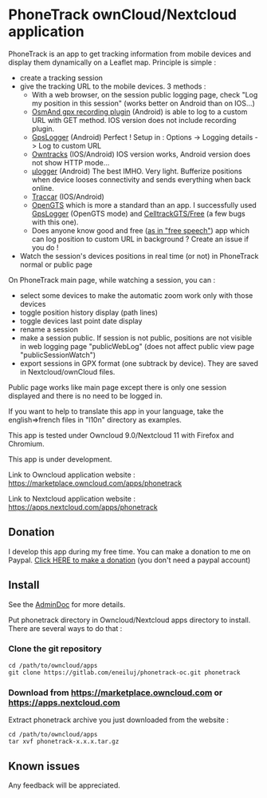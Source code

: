 # PhoneTrack ownCloud/Nextcloud application

PhoneTrack is an app to get tracking information from mobile devices
and display them dynamically on a Leaflet map. Principle is simple :

* create a tracking session
* give the tracking URL to the mobile devices. 3 methods :
    * With a web browser, on the session public logging page, check "Log my position in this session" (works better on Android than on IOS...)
    * [OsmAnd gpx recording plugin](https://osmand.net/features?id=trip-recording-plugin#Online_tracking) (Android) is able to log to a custom URL with GET method. IOS version does not include recording plugin.
    * [GpsLogger](http://code.mendhak.com/gpslogger/#features) (Android) Perfect ! Setup in : Options -> Logging details -> Log to custom URL
    * [Owntracks](http://owntracks.org/) (IOS/Android) IOS version works, Android version does not show HTTP mode...
    * [µlogger](https://f-droid.org/packages/net.fabiszewski.ulogger/) (Android) The best IMHO. Very light. Bufferize positions when device looses connectivity and sends everything when back online.
    * [Traccar](https://www.traccar.org/client/) (IOS/Android)
    * [OpenGTS](http://opengts.org/) which is more a standard than an app. I successfully used [GpsLogger](http://code.mendhak.com/gpslogger/#features) (OpenGTS mode) and [CelltrackGTS/Free](http://www.geotelematic.com/CelltracGTS/Free.html) (a few bugs with this one).
    * Does anyone know good and free ([as in "free speech"](https://www.gnu.org/philosophy/free-sw.en.html)) app which can log position to custom URL in background ? Create an issue if you do !
* Watch the session's devices positions in real time (or not) in PhoneTrack normal or public page

On PhoneTrack main page, while watching a session, you can :

* select some devices to make the automatic zoom work only with those devices
* toggle position history display (path lines)
* toggle devices last point date display
* rename a session
* make a session public. If session is not public, positions are not visible in web logging page "publicWebLog" (does not affect public view page "publicSessionWatch")
* export sessions in GPX format (one subtrack by device). They are saved in Nextcloud/ownCloud files.

Public page works like main page except there is only one session displayed and there is no need to be logged in.

If you want to help to translate this app in your language, take the english=>french files in "l10n" directory as examples.

This app is tested under Owncloud 9.0/Nextcloud 11 with Firefox and Chromium.

This app is under development.

Link to Owncloud application website : https://marketplace.owncloud.com/apps/phonetrack

Link to Nextcloud application website : https://apps.nextcloud.com/apps/phonetrack

## Donation

I develop this app during my free time. You can make a donation to me on Paypal. [Click HERE to make a donation](https://www.paypal.com/cgi-bin/webscr?cmd=_s-xclick&hosted_button_id=66PALMY8SF5JE) (you don't need a paypal account)

## Install

See the [AdminDoc](https://gitlab.com/eneiluj/phonetrack-oc/wikis/admindoc) for more details.

Put phonetrack directory in Owncloud/Nextcloud apps directory to install.
There are several ways to do that :

### Clone the git repository

```
cd /path/to/owncloud/apps
git clone https://gitlab.com/eneiluj/phonetrack-oc.git phonetrack
```

### Download from https://marketplace.owncloud.com or https://apps.nextcloud.com

Extract phonetrack archive you just downloaded from the website :
```
cd /path/to/owncloud/apps
tar xvf phonetrack-x.x.x.tar.gz
```

## Known issues

Any feedback will be appreciated.
